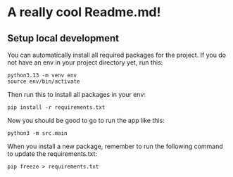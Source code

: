 # A really cool Readme.md!

## Setup local development
You can automatically install all required packages for the project. If you do not have an env in your project directory yet, run this:
````
python3.13 -m venv env
source env/bin/activate
````

Then run this to install all packages in your env:
````
pip install -r requirements.txt
````

Now you should be good to go to run the app like this:
````
python3 -m src.main
````

When you install a new package, remember to run the following command to update the requirements.txt:
````
pip freeze > requirements.txt
````
